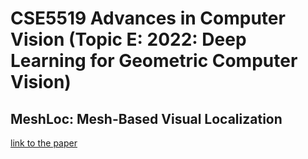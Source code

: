 # CSE5519 Advances in Computer Vision (Topic E: 2022: Deep Learning for Geometric Computer Vision)

## MeshLoc: Mesh-Based Visual Localization

[link to the paper](https://arxiv.org/pdf/2210.05494)